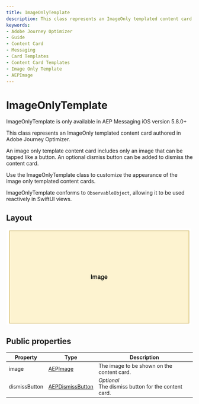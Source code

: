 ```yaml
---
title: ImageOnlyTemplate
description: This class represents an ImageOnly templated content card authored in Adobe Journey Optimizer.
keywords:
- Adobe Journey Optimizer
- Guide
- Content Card
- Messaging
- Card Templates
- Content Card Templates
- Image Only Template
- AEPImage
---
```


# ImageOnlyTemplate

<InlineAlert variant="info" slots="text"/>

ImageOnlyTemplate is only available in AEP Messaging iOS version 5.8.0+

This class represents an ImageOnly templated content card authored in Adobe Journey Optimizer.

An image only template content card includes only an image that can be tapped like a button. An optional dismiss button can be added to dismiss the content card.

Use the ImageOnlyTemplate class to customize the appearance of the image only templated content cards.

ImageOnlyTemplate conforms to `ObservableObject`, allowing it to be used reactively in SwiftUI views.

## Layout

<img src="../../assets/iOS/imageonlytemplate-layout.png" width="500"/>

## Public properties

| Property      | Type                                           | Description                                                  |
| ------------- | ---------------------------------------------- | ------------------------------------------------------------ |
| image         | [AEPImage](../UIElements/aepimage.md)          | The image to be shown on the content card.                   |
| dismissButton | [AEPDismissButton](../UIElements/aepdismissbutton.md) | *Optional*<br/>The dismiss button for the content card.       |
